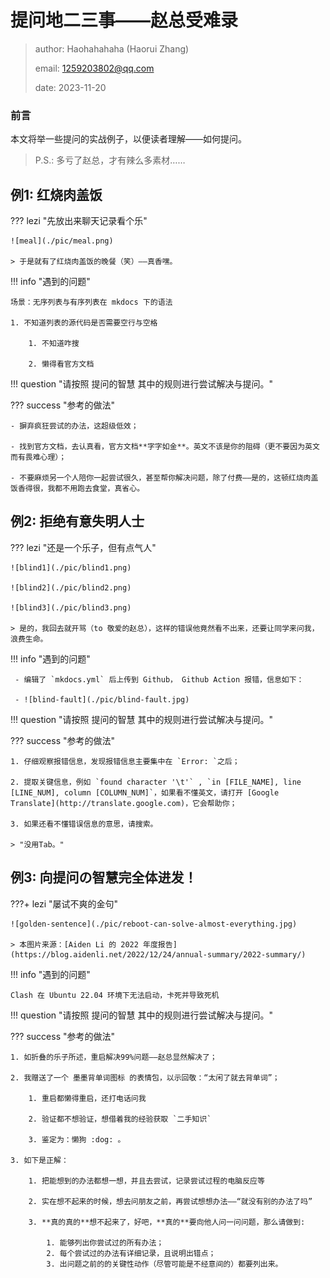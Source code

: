 # 提问地二三事——赵总受难录

> author: Haohahahaha (Haorui Zhang)
>
> email: 1259203802@qq.com
>
> date: 2023-11-20

### 前言

本文将举一些提问的实战例子，以便读者理解——如何提问。

> P.S.: 多亏了赵总，才有辣么多素材……

## 例1: 红烧肉盖饭

??? lezi "先放出来聊天记录看个乐"

    ![meal](./pic/meal.png)

    > 于是就有了红烧肉盖饭的晚餐（笑）——真香嘿。

!!! info "遇到的问题"

    场景：无序列表与有序列表在 mkdocs 下的语法
    
    1. 不知道列表的源代码是否需要空行与空格

	    1. 不知道咋搜

	    2. 懒得看官方文档

!!! question "请按照 提问的智慧 其中的规则进行尝试解决与提问。"

??? success "参考的做法"
    
	- 摒弃疯狂尝试的办法，这超级低效；

	- 找到官方文档，去认真看，官方文档**字字如金**。英文不该是你的阻碍（更不要因为英文而有畏难心理）；

	- 不要麻烦另一个人陪你一起尝试很久，甚至帮你解决问题，除了付费——是的，这顿红烧肉盖饭香得很，我都不用跑去食堂，真省心。 


## 例2: 拒绝有意失明人士

??? lezi "还是一个乐子，但有点气人"
    
    ![blind1](./pic/blind1.png)

    ![blind2](./pic/blind2.png)

    ![blind3](./pic/blind3.png)

	> 是的，我回去就开骂（to 敬爱的赵总），这样的错误他竟然看不出来，还要让同学来问我，浪费生命。

!!! info "遇到的问题"

     - 编辑了 `mkdocs.yml` 后上传到 Github， Github Action 报错，信息如下：

	 - ![blind-fault](./pic/blind-fault.jpg)

!!! question "请按照 提问的智慧 其中的规则进行尝试解决与提问。"

??? success "参考的做法"

    1. 仔细观察报错信息，发现报错信息主要集中在 `Error: `之后；

	2. 提取关键信息，例如 `found character '\t'` , `in [FILE_NAME], line [LINE_NUM], column [COLUMN_NUM]`，如果看不懂英文，请打开 [Google Translate](http://translate.google.com)，它会帮助你；

	3. 如果还看不懂错误信息的意思，请搜索。

	> "没用Tab。"

## 例3: 向提问の智慧完全体进发！

???+ lezi "屡试不爽的金句"

    ![golden-sentence](./pic/reboot-can-solve-almost-everything.jpg)

	> 本图片来源：[Aiden Li 的 2022 年度报告](https://blog.aidenli.net/2022/12/24/annual-summary/2022-summary/)

!!! info "遇到的问题"

    Clash 在 Ubuntu 22.04 环境下无法启动，卡死并导致死机

!!! question "请按照 提问的智慧 其中的规则进行尝试解决与提问。"

??? success "参考的做法"

    1. 如折叠的乐子所述，重启解决99%问题——赵总显然解决了；

	2. 我赠送了一个 墨墨背单词图标 的表情包，以示回敬：“太闲了就去背单词”；

	    1. 重启都懒得重启，还打电话问我

		2. 验证都不想验证，想借着我的经验获取 `二手知识`

		3. 鉴定为：懒狗 :dog: 。

    3. 如下是正解：

	    1. 把能想到的办法都想一想，并且去尝试，记录尝试过程的电脑反应等

		2. 实在想不起来的时候，想去问朋友之前，再尝试想想办法——“就没有别的办法了吗” 

		3. **真的真的**想不起来了，好吧，**真的**要向他人问一问问题，那么请做到:

		    1. 能够列出你尝试过的所有办法；
			2. 每个尝试过的办法有详细记录，且说明出错点；
			3. 出问题之前的的关键性动作（尽管可能是不经意间的）都要列出来。

